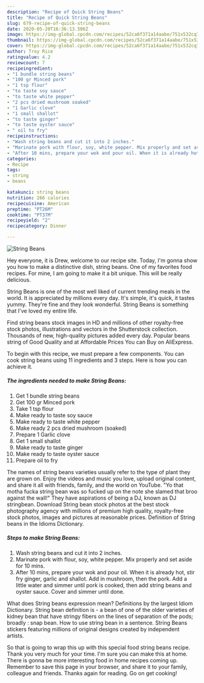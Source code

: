 ```yaml
---
description: "Recipe of Quick String Beans"
title: "Recipe of Quick String Beans"
slug: 679-recipe-of-quick-string-beans
date: 2020-05-20T16:36:13.506Z
image: https://img-global.cpcdn.com/recipes/52ca6f371a14aabe/751x532cq70/string-beans-recipe-main-photo.jpg
thumbnail: https://img-global.cpcdn.com/recipes/52ca6f371a14aabe/751x532cq70/string-beans-recipe-main-photo.jpg
cover: https://img-global.cpcdn.com/recipes/52ca6f371a14aabe/751x532cq70/string-beans-recipe-main-photo.jpg
author: Troy Rice
ratingvalue: 4.2
reviewcount: 7
recipeingredient:
- "1 bundle string beans"
- "100 gr Minced pork"
- "1 tsp flour"
- "to taste soy sauce"
- "to taste white pepper"
- "2 pcs dried mushroom soaked"
- "1 Garlic clove"
- "1 small shallot"
- "to taste ginger"
- "to taste oyster sauce"
- " oil to fry"
recipeinstructions:
- "Wash string beans and cut it into 2 inches."
- "Marinate pork with flour, soy, white pepper. Mix properly and set aside for 10 mins."
- "After 10 mins, prepare your wok and pour oil. When it is already hot, stir fry ginger, garlic and shallot. Add in mushroom, then the pork. Add a little water and simmer until pork is cooked, then add string beans and oyster sauce. Cover and simmer until done."
categories:
- Recipe
tags:
- string
- beans

katakunci: string beans 
nutrition: 266 calories
recipecuisine: American
preptime: "PT26M"
cooktime: "PT37M"
recipeyield: "2"
recipecategory: Dinner

---
```



![String Beans](https://img-global.cpcdn.com/recipes/52ca6f371a14aabe/751x532cq70/string-beans-recipe-main-photo.jpg)

Hey everyone, it is Drew, welcome to our recipe site. Today, I'm gonna show you how to make a distinctive dish, string beans. One of my favorites food recipes. For mine, I am going to make it a bit unique. This will be really delicious.

String Beans is one of the most well liked of current trending meals in the world. It is appreciated by millions every day. It's simple, it's quick, it tastes yummy. They're fine and they look wonderful. String Beans is something that I've loved my entire life.

Find string beans stock images in HD and millions of other royalty-free stock photos, illustrations and vectors in the Shutterstock collection. Thousands of new, high-quality pictures added every day. Popular beans string of Good Quality and at Affordable Prices You can Buy on AliExpress.


To begin with this recipe, we must prepare a few components. You can cook string beans using 11 ingredients and 3 steps. Here is how you can achieve it.

<!--inarticleads1-->

##### The ingredients needed to make String Beans:

1. Get 1 bundle string beans
1. Get 100 gr Minced pork
1. Take 1 tsp flour
1. Make ready to taste soy sauce
1. Make ready to taste white pepper
1. Make ready 2 pcs dried mushroom (soaked)
1. Prepare 1 Garlic clove
1. Get 1 small shallot
1. Make ready to taste ginger
1. Make ready to taste oyster sauce
1. Prepare  oil to fry


The names of string beans varieties usually refer to the type of plant they are grown on. Enjoy the videos and music you love, upload original content, and share it all with friends, family, and the world on YouTube. &#34;Yo that motha fucka string bean was so fucked up on the note she slamed that broo against the wall!&#34; They have aspirations of being a DJ, known as DJ stringbean. Download String bean stock photos at the best stock photography agency with millions of premium high quality, royalty-free stock photos, images and pictures at reasonable prices. Definition of String beans in the Idioms Dictionary. 

<!--inarticleads2-->

##### Steps to make String Beans:

1. Wash string beans and cut it into 2 inches.
1. Marinate pork with flour, soy, white pepper. Mix properly and set aside for 10 mins.
1. After 10 mins, prepare your wok and pour oil. When it is already hot, stir fry ginger, garlic and shallot. Add in mushroom, then the pork. Add a little water and simmer until pork is cooked, then add string beans and oyster sauce. Cover and simmer until done.


What does String beans expression mean? Definitions by the largest Idiom Dictionary. String bean definition is - a bean of one of the older varieties of kidney bean that have stringy fibers on the lines of separation of the pods; broadly : snap bean. How to use string bean in a sentence. String Beans stickers featuring millions of original designs created by independent artists. 

So that is going to wrap this up with this special food string beans recipe. Thank you very much for your time. I'm sure you can make this at home. There is gonna be more interesting food in home recipes coming up. Remember to save this page in your browser, and share it to your family, colleague and friends. Thanks again for reading. Go on get cooking!
